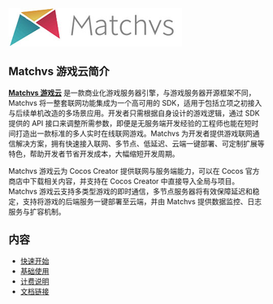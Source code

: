 
![](image/matchvs-logo.jpg)

## Matchvs 游戏云简介
[**Matchvs 游戏云**](https://doc.matchvs.com/matchvs) 是一款商业化游戏服务器引擎，与游戏服务器开源框架不同，Matchvs 将一整套联网功能集成为一个高可用的 SDK，适用于包括立项之初接入与后续单机改造的多场景应用。开发者只需根据自身设计的游戏逻辑，通过 SDK 提供的 API 接口来调整所需参数，即便是无服务端开发经验的工程师也能在短时间打造出一款标准的多人实时在线联网游戏。Matchvs 为开发者提供游戏联网通信解决方案，拥有快速接入联网、多节点、低延迟、云端一键部署、可定制扩展等特色，帮助开发者节省开发成本，大幅缩短开发周期。

Matchvs 游戏云为 Cocos Creator 提供联网与服务端能力，可以在 Cocos 官方商店中下载相关内容，并支持在 Cocos Creator 中直接导入全局与项目。Matchvs 游戏云支持多类型游戏的即时通信，多节点服务器将有效保障延迟和稳定，支持将游戏的后端服务一键部署至云端，并由 Matchvs 提供数据监控、日志服务与扩容机制。


## 内容
- [快速开始](quick-start.md)
- [基础使用](basic-user-guide.md)
- [计费说明](billing-info.md)
- [文档链接](docs-link.md)


